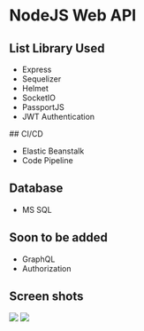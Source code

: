 # NodeJS Web API

## List Library Used

  <ul>
    <li>Express</li>
    <li>Sequelizer</li>
    <li>Helmet</li>
    <li>SocketIO</li>
    <li>PassportJS</li>
    <li>JWT Authentication</li>
      
  </ul> 
## CI/CD

  <ul>
    <li>Elastic Beanstalk</li>
  <li>Code Pipeline</li>
      
  </ul> 

## Database

  <ul>
    <li>MS SQL</li>
   
  </ul>

  
## Soon to be added

  <ul>
  <li>GraphQL</li>
  <li>Authorization</li>
  </ul>


## Screen shots
<img src="https://i.imgur.com/fwvPmZN.jpg"/>
<img src="https://i.imgur.com/7SIuNBD.jpg"/>
